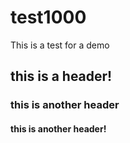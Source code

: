 # test1000

This is a test for a demo

## this is a header!

### this is another header

#### this is another header!
